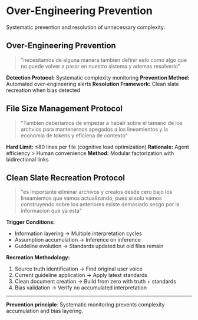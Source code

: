 # Over-Engineering Prevention

Systematic prevention and resolution of unnecessary complexity.

## Over-Engineering Prevention

> "necesitamos de alguna manera tambien definir esto como algo que no puede volver a pasar en nuestro sistema y ademas resolverlo"

**Detection Protocol:** Systematic complexity monitoring
**Prevention Method:** Automated over-engineering alerts
**Resolution Framework:** Clean slate recreation when bias detected

## File Size Management Protocol

> "Tambien deberiamos de empezar a habalr sobre el tamano de los archvios para mantenernos apegados a los lineamientos y la economia de tokens y eficiena de contexto"

**Hard Limit:** ≤80 lines per file (cognitive load optimization)
**Rationale:** Agent efficiency > Human convenience
**Method:** Modular factorization with bidirectional links

## Clean Slate Recreation Protocol

> "es importante eliminar archivos y crealos desde cero bajo los lineamientos que vamos actualizando, pues si solo vamos construyendo sobre los anteriores existe demasiado sesgo por la informacion que ya esta"

**Trigger Conditions:**
- Information layering → Multiple interpretation cycles
- Assumption accumulation → Inference on inference
- Guideline evolution → Standards updated but old files remain

**Recreation Methodology:**
1. Source truth identification → Find original user voice
2. Current guideline application → Apply latest standards
3. Clean document creation → Build from zero with truth + standards
4. Bias validation → Verify no accumulated interpretation

---

**Prevention principle**: Systematic monitoring prevents complexity accumulation and bias layering.